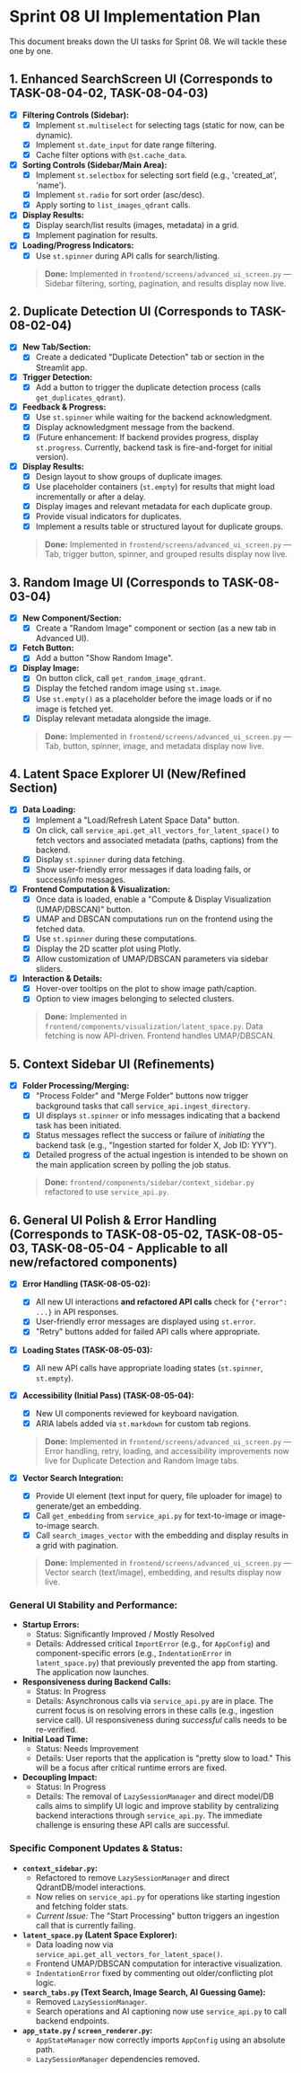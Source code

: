 # Sprint 08 UI Implementation Plan

This document breaks down the UI tasks for Sprint 08. We will tackle these one by one.

## 1. Enhanced SearchScreen UI (Corresponds to TASK-08-04-02, TASK-08-04-03)

- [x] **Filtering Controls (Sidebar):**
    - [x] Implement `st.multiselect` for selecting tags (static for now, can be dynamic).
    - [x] Implement `st.date_input` for date range filtering.
    - [x] Cache filter options with `@st.cache_data`.
- [x] **Sorting Controls (Sidebar/Main Area):**
    - [x] Implement `st.selectbox` for selecting sort field (e.g., 'created_at', 'name').
    - [x] Implement `st.radio` for sort order (asc/desc).
    - [x] Apply sorting to `list_images_qdrant` calls.
- [x] **Display Results:**
    - [x] Display search/list results (images, metadata) in a grid.
    - [x] Implement pagination for results.
- [x] **Loading/Progress Indicators:**
    - [x] Use `st.spinner` during API calls for search/listing.
    > **Done:** Implemented in `frontend/screens/advanced_ui_screen.py` — Sidebar filtering, sorting, pagination, and results display now live.

## 2. Duplicate Detection UI (Corresponds to TASK-08-02-04)

- [x] **New Tab/Section:**
    - [x] Create a dedicated "Duplicate Detection" tab or section in the Streamlit app.
- [x] **Trigger Detection:**
    - [x] Add a button to trigger the duplicate detection process (calls `get_duplicates_qdrant`).
- [x] **Feedback & Progress:**
    - [x] Use `st.spinner` while waiting for the backend acknowledgment.
    - [x] Display acknowledgment message from the backend.
    - [x] (Future enhancement: If backend provides progress, display `st.progress`. Currently, backend task is fire-and-forget for initial version).
- [x] **Display Results:**
    - [x] Design layout to show groups of duplicate images.
    - [x] Use placeholder containers (`st.empty`) for results that might load incrementally or after a delay.
    - [x] Display images and relevant metadata for each duplicate group.
    - [x] Provide visual indicators for duplicates.
    - [x] Implement a results table or structured layout for duplicate groups.
    > **Done:** Implemented in `frontend/screens/advanced_ui_screen.py` — Tab, trigger button, spinner, and grouped results display now live.

## 3. Random Image UI (Corresponds to TASK-08-03-04)

- [x] **New Component/Section:**
    - [x] Create a "Random Image" component or section (as a new tab in Advanced UI).
- [x] **Fetch Button:**
    - [x] Add a button "Show Random Image".
- [x] **Display Image:**
    - [x] On button click, call `get_random_image_qdrant`.
    - [x] Display the fetched random image using `st.image`.
    - [x] Use `st.empty()` as a placeholder before the image loads or if no image is fetched yet.
    - [x] Display relevant metadata alongside the image.
    > **Done:** Implemented in `frontend/screens/advanced_ui_screen.py` — Tab, button, spinner, image, and metadata display now live.

## 4. Latent Space Explorer UI (New/Refined Section)
- [x] **Data Loading:**
    - [x] Implement a "Load/Refresh Latent Space Data" button.
    - [x] On click, call `service_api.get_all_vectors_for_latent_space()` to fetch vectors and associated metadata (paths, captions) from the backend.
    - [x] Display `st.spinner` during data fetching.
    - [x] Show user-friendly error messages if data loading fails, or success/info messages.
- [x] **Frontend Computation & Visualization:**
    - [x] Once data is loaded, enable a "Compute & Display Visualization (UMAP/DBSCAN)" button.
    - [x] UMAP and DBSCAN computations run on the frontend using the fetched data.
    - [x] Use `st.spinner` during these computations.
    - [x] Display the 2D scatter plot using Plotly.
    - [x] Allow customization of UMAP/DBSCAN parameters via sidebar sliders.
- [x] **Interaction & Details:**
    - [x] Hover-over tooltips on the plot to show image path/caption.
    - [x] Option to view images belonging to selected clusters.
    > **Done:** Implemented in `frontend/components/visualization/latent_space.py`. Data fetching is now API-driven. Frontend handles UMAP/DBSCAN.

## 5. Context Sidebar UI (Refinements)
- [x] **Folder Processing/Merging:**
    - [x] "Process Folder" and "Merge Folder" buttons now trigger background tasks that call `service_api.ingest_directory`.
    - [x] UI displays `st.spinner` or info messages indicating that a backend task has been initiated.
    - [x] Status messages reflect the success or failure of *initiating* the backend task (e.g., "Ingestion started for folder X, Job ID: YYY").
    - [x] Detailed progress of the actual ingestion is intended to be shown on the main application screen by polling the job status.
    > **Done:** `frontend/components/sidebar/context_sidebar.py` refactored to use `service_api.py`.

## 6. General UI Polish & Error Handling (Corresponds to TASK-08-05-02, TASK-08-05-03, TASK-08-05-04 - Applicable to all new/refactored components)

- [x] **Error Handling (TASK-08-05-02):**
    - [x] All new UI interactions **and refactored API calls** check for `{"error": ...}` in API responses.
    - [x] User-friendly error messages are displayed using `st.error`.
    - [x] "Retry" buttons added for failed API calls where appropriate.
- [x] **Loading States (TASK-08-05-03):**
    - [x] All new API calls have appropriate loading states (`st.spinner`, `st.empty`).
- [x] **Accessibility (Initial Pass) (TASK-08-05-04):**
    - [x] New UI components reviewed for keyboard navigation.
    - [x] ARIA labels added via `st.markdown` for custom tab regions.
    > **Done:** Implemented in `frontend/screens/advanced_ui_screen.py` — Error handling, retry, loading, and accessibility improvements now live for Duplicate Detection and Random Image tabs.

- [x] **Vector Search Integration:**
    - [x] Provide UI element (text input for query, file uploader for image) to generate/get an embedding.
    - [x] Call `get_embedding` from `service_api.py` for text-to-image or image-to-image search.
    - [x] Call `search_images_vector` with the embedding and display results in a grid with pagination.
    > **Done:** Implemented in `frontend/screens/advanced_ui_screen.py` — Vector search (text/image), embedding, and results display now live.

### General UI Stability and Performance:
*   **Startup Errors:**
    *   Status: Significantly Improved / Mostly Resolved
    *   Details: Addressed critical `ImportError` (e.g., for `AppConfig`) and component-specific errors (e.g., `IndentationError` in `latent_space.py`) that previously prevented the app from starting. The application now launches.
*   **Responsiveness during Backend Calls:**
    *   Status: In Progress
    *   Details: Asynchronous calls via `service_api.py` are in place. The current focus is on resolving errors in these calls (e.g., ingestion service call). UI responsiveness during *successful* calls needs to be re-verified.
*   **Initial Load Time:**
    *   Status: Needs Improvement
    *   Details: User reports that the application is "pretty slow to load." This will be a focus after critical runtime errors are fixed.
*   **Decoupling Impact:**
    *   Status: In Progress
    *   Details: The removal of `LazySessionManager` and direct model/DB calls aims to simplify UI logic and improve stability by centralizing backend interactions through `service_api.py`. The immediate challenge is ensuring these API calls are successful.

### Specific Component Updates & Status:

*   **`context_sidebar.py`:**
    *   Refactored to remove `LazySessionManager` and direct QdrantDB/model interactions.
    *   Now relies on `service_api.py` for operations like starting ingestion and fetching folder stats.
    *   *Current Issue:* The "Start Processing" button triggers an ingestion call that is currently failing.
*   **`latent_space.py` (Latent Space Explorer):**
    *   Data loading now via `service_api.get_all_vectors_for_latent_space()`.
    *   Frontend UMAP/DBSCAN computation for interactive visualization.
    *   `IndentationError` fixed by commenting out older/conflicting plot logic.
*   **`search_tabs.py` (Text Search, Image Search, AI Guessing Game):**
    *   Removed `LazySessionManager`.
    *   Search operations and AI captioning now use `service_api.py` to call backend endpoints.
*   **`app_state.py` / `screen_renderer.py`:**
    *   `AppStateManager` now correctly imports `AppConfig` using an absolute path.
    *   `LazySessionManager` dependencies removed. 